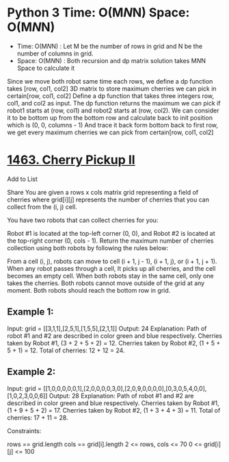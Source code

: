 # Python 3 Time: O(M*N*N) Space: O(M*N*N)
* Time: O(M*N*N) : Let M be the number of rows in grid and N be the number of columns in grid.
* Space: O(M*N*N) : Both recursion and dp matrix solution takes M*N*N Space to calculate it


Since we move both robot same time each rows, we define a dp function takes [row, col1, col2] 3D matrix to store maximum cherries we can pick in certain[row, col1, col2]
Define a dp function that takes three integers row, col1, and col2 as input.
The dp function returns the maximum  we can pick if robot1 starts at (row, col1) and robot2 starts at (row, col2).
We can consider it to be bottom up from the bottom row and calculate back to init position which is (0, 0, columns - 1)
And trace it back form bottom back to first row, we get every maximum cherries we can pick from certain[row, col1, col2]


# [1463. Cherry Pickup II](https://leetcode.com/problems/cherry-pickup-ii/)


Add to List

Share
You are given a rows x cols matrix grid representing a field of cherries where grid[i][j] represents the number of cherries that you can collect from the (i, j) cell.

You have two robots that can collect cherries for you:

Robot #1 is located at the top-left corner (0, 0), and
Robot #2 is located at the top-right corner (0, cols - 1).
Return the maximum number of cherries collection using both robots by following the rules below:

From a cell (i, j), robots can move to cell (i + 1, j - 1), (i + 1, j), or (i + 1, j + 1).
When any robot passes through a cell, It picks up all cherries, and the cell becomes an empty cell.
When both robots stay in the same cell, only one takes the cherries.
Both robots cannot move outside of the grid at any moment.
Both robots should reach the bottom row in grid.
 

## Example 1:


Input: grid = [[3,1,1],[2,5,1],[1,5,5],[2,1,1]]
Output: 24
Explanation: Path of robot #1 and #2 are described in color green and blue respectively.
Cherries taken by Robot #1, (3 + 2 + 5 + 2) = 12.
Cherries taken by Robot #2, (1 + 5 + 5 + 1) = 12.
Total of cherries: 12 + 12 = 24.
## Example 2:


Input: grid = [[1,0,0,0,0,0,1],[2,0,0,0,0,3,0],[2,0,9,0,0,0,0],[0,3,0,5,4,0,0],[1,0,2,3,0,0,6]]
Output: 28
Explanation: Path of robot #1 and #2 are described in color green and blue respectively.
Cherries taken by Robot #1, (1 + 9 + 5 + 2) = 17.
Cherries taken by Robot #2, (1 + 3 + 4 + 3) = 11.
Total of cherries: 17 + 11 = 28.
 

Constraints:

rows == grid.length
cols == grid[i].length
2 <= rows, cols <= 70
0 <= grid[i][j] <= 100
